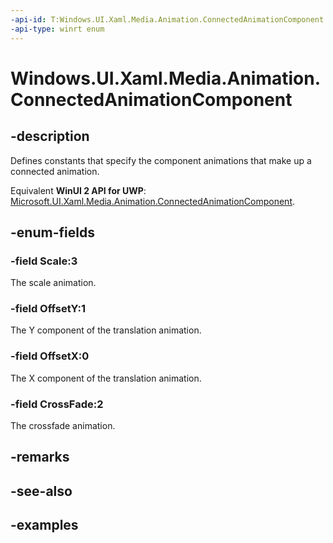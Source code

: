 ```yaml
---
-api-id: T:Windows.UI.Xaml.Media.Animation.ConnectedAnimationComponent
-api-type: winrt enum
---
```


<!-- Enumeration syntax.
public enum ConnectedAnimationComponent : int 
-->

# Windows.UI.Xaml.Media.Animation.ConnectedAnimationComponent

## -description
Defines constants that specify the component animations that make up a connected animation.

Equivalent **WinUI 2 API for UWP**: [Microsoft.UI.Xaml.Media.Animation.ConnectedAnimationComponent](/windows/winui/api/microsoft.ui.xaml.media.animation.connectedanimationcomponent).

## -enum-fields
### -field Scale:3
The scale animation.

### -field OffsetY:1
The Y component of the translation animation.

### -field OffsetX:0
The X component of the translation animation.

### -field CrossFade:2
The crossfade animation.

## -remarks

## -see-also

## -examples

